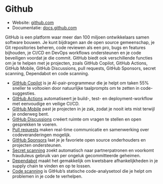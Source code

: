 # Github

- Website: [github.com](https://www.github.com)
- Documentatie: [docs.github.com](https://docs.github.com/)

 GitHub is een platform waar meer dan 100 miljoen ontwikkelaars samen software bouwen. Je kunt bijdragen aan de open source gemeenschap, je Git repositories beheren, code reviewen als een pro, bugs en features bijhouden, je CI/CD en DevOps workflows ondersteunen en je code beveiligen voordat je die commit. GitHub biedt ook verschillende functies om je te helpen met je projecten, zoals GitHub Copilot, GitHub Actions, GitHub Mobile, GitHub Discussions, pull requests, GitHub Sponsors, secret scanning, Dependabot en code scanning.

- [GitHub Copilot](github_copilot.md) is je AI-pair-programmeur die je helpt om taken 55% sneller te voltooien door natuurlijke taalprompts om te zetten in code-suggesties.
- [GitHub Actions](github_actions.md) automatiseert je build-, test- en deployment-workflow met eenvoudige en veilige CI/CD.
- [GitHub Mobile](github_mobile.md) past je projecten in je zak, zodat je nooit iets mist terwijl je onderweg bent.
- [GitHub Discussions](github_discussions.md) creëert ruimte om vragen te stellen en open gesprekken te voeren.
- [Pull requests](pull_requests.md) maken real-time communicatie en samenwerking over codeveranderingen mogelijk.
- [GitHub Sponsors](github_sponsors.md) laat je je favoriete open source onderhouders en projecten ondersteunen.
- [Secret scanning](github_secretscanning.md) zoekt automatisch naar partnerpatronen en voorkomt frauduleus gebruik van per ongeluk gecommitteerde geheimen.
- [Dependabot](dependabot.md) maakt het gemakkelijk om kwetsbare afhankelijkheden in je supply chain te vinden en op te lossen.
- [Code scanning](github_codescanning.md) is GitHub’s statische code-analysetool die je helpt om problemen in je code te verhelpen.
